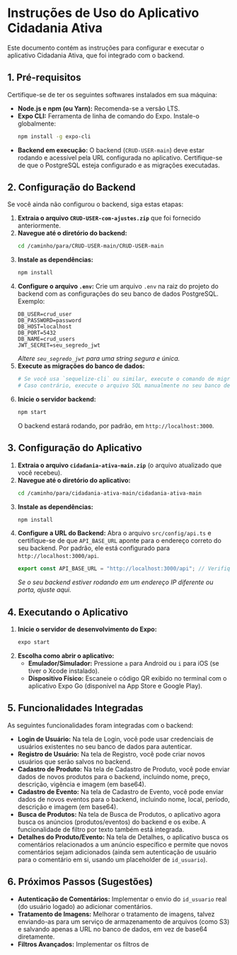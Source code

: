 # Instruções de Uso do Aplicativo Cidadania Ativa

Este documento contém as instruções para configurar e executar o aplicativo Cidadania Ativa, que foi integrado com o backend.

## 1. Pré-requisitos

Certifique-se de ter os seguintes softwares instalados em sua máquina:

*   **Node.js e npm (ou Yarn):** Recomenda-se a versão LTS.
*   **Expo CLI:** Ferramenta de linha de comando do Expo. Instale-o globalmente:
    ```bash
    npm install -g expo-cli
    ```
*   **Backend em execução:** O backend (`CRUD-USER-main`) deve estar rodando e acessível pela URL configurada no aplicativo. Certifique-se de que o PostgreSQL esteja configurado e as migrações executadas.

## 2. Configuração do Backend

Se você ainda não configurou o backend, siga estas etapas:

1.  **Extraia o arquivo `CRUD-USER-com-ajustes.zip`** que foi fornecido anteriormente.
2.  **Navegue até o diretório do backend:**
    ```bash
    cd /caminho/para/CRUD-USER-main/CRUD-USER-main
    ```
3.  **Instale as dependências:**
    ```bash
    npm install
    ```
4.  **Configure o arquivo `.env`:** Crie um arquivo `.env` na raiz do projeto do backend com as configurações do seu banco de dados PostgreSQL. Exemplo:
    ```
    DB_USER=crud_user
    DB_PASSWORD=password
    DB_HOST=localhost
    DB_PORT=5432
    DB_NAME=crud_users
    JWT_SECRET=seu_segredo_jwt
    ```
    *Altere `seu_segredo_jwt` para uma string segura e única.*
5.  **Execute as migrações do banco de dados:**
    ```bash
    # Se você usa `sequelize-cli` ou similar, execute o comando de migração.
    # Caso contrário, execute o arquivo SQL manualmente no seu banco de dados.
    ```
6.  **Inicie o servidor backend:**
    ```bash
    npm start
    ```
    O backend estará rodando, por padrão, em `http://localhost:3000`.

## 3. Configuração do Aplicativo

1.  **Extraia o arquivo `cidadania-ativa-main.zip`** (o arquivo atualizado que você recebeu).
2.  **Navegue até o diretório do aplicativo:**
    ```bash
    cd /caminho/para/cidadania-ativa-main/cidadania-ativa-main
    ```
3.  **Instale as dependências:**
    ```bash
    npm install
    ```
4.  **Configure a URL do Backend:**
    Abra o arquivo `src/config/api.ts` e certifique-se de que `API_BASE_URL` aponte para o endereço correto do seu backend. Por padrão, ele está configurado para `http://localhost:3000/api`.
    ```typescript
    export const API_BASE_URL = "http://localhost:3000/api"; // Verifique se esta URL está correta
    ```
    *Se o seu backend estiver rodando em um endereço IP diferente ou porta, ajuste aqui.*

## 4. Executando o Aplicativo

1.  **Inicie o servidor de desenvolvimento do Expo:**
    ```bash
    expo start
    ```
2.  **Escolha como abrir o aplicativo:**
    *   **Emulador/Simulador:** Pressione `a` para Android ou `i` para iOS (se tiver o Xcode instalado).
    *   **Dispositivo Físico:** Escaneie o código QR exibido no terminal com o aplicativo Expo Go (disponível na App Store e Google Play).

## 5. Funcionalidades Integradas

As seguintes funcionalidades foram integradas com o backend:

*   **Login de Usuário:** Na tela de Login, você pode usar credenciais de usuários existentes no seu banco de dados para autenticar.
*   **Registro de Usuário:** Na tela de Registro, você pode criar novos usuários que serão salvos no backend.
*   **Cadastro de Produto:** Na tela de Cadastro de Produto, você pode enviar dados de novos produtos para o backend, incluindo nome, preço, descrição, vigência e imagem (em base64).
*   **Cadastro de Evento:** Na tela de Cadastro de Evento, você pode enviar dados de novos eventos para o backend, incluindo nome, local, período, descrição e imagem (em base64).
*   **Busca de Produtos:** Na tela de Busca de Produtos, o aplicativo agora busca os anúncios (produtos/eventos) do backend e os exibe. A funcionalidade de filtro por texto também está integrada.
*   **Detalhes do Produto/Evento:** Na tela de Detalhes, o aplicativo busca os comentários relacionados a um anúncio específico e permite que novos comentários sejam adicionados (ainda sem autenticação de usuário para o comentário em si, usando um placeholder de `id_usuario`).

## 6. Próximos Passos (Sugestões)

*   **Autenticação de Comentários:** Implementar o envio do `id_usuario` real (do usuário logado) ao adicionar comentários.
*   **Tratamento de Imagens:** Melhorar o tratamento de imagens, talvez enviando-as para um serviço de armazenamento de arquivos (como S3) e salvando apenas a URL no banco de dados, em vez de base64 diretamente.
*   **Filtros Avançados:** Implementar os filtros de 

